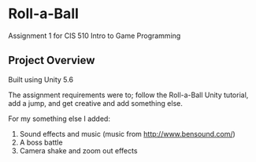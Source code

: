 # Roll-a-Ball
Assignment 1 for CIS 510 Intro to Game Programming
## Project Overview
Built using Unity 5.6

The assignment requirements were to; follow the Roll-a-Ball Unity tutorial, add a jump, and get creative and add something else.

For my something else I added:
1. Sound effects and music (music from http://www.bensound.com/)
2. A boss battle
3. Camera shake and zoom out effects

